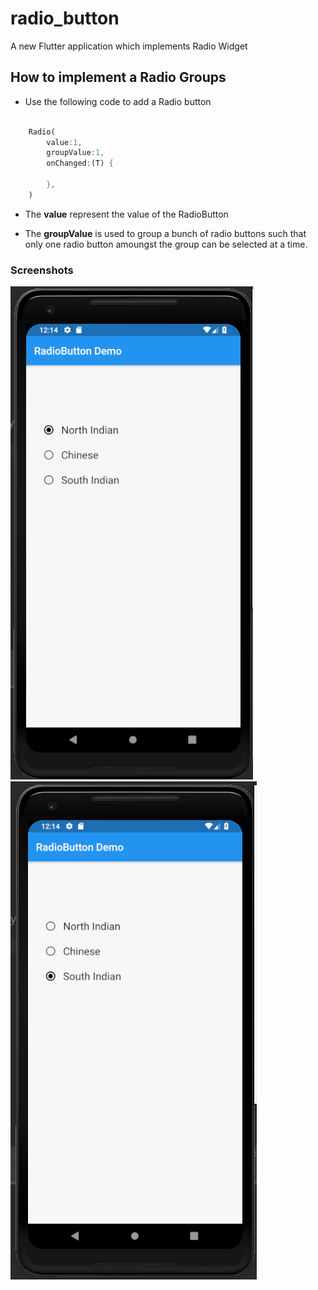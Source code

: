 # radio_button

A new Flutter application which implements Radio Widget

## How to implement a Radio Groups

- Use the following code to add a Radio button

```dart

    Radio(
        value:1,
        groupValue:1,
        onChanged:(T) {
            
        },
    )

```

- The <b>value</b> represent the value of the RadioButton

- The <b>groupValue</b> is used to group a bunch of radio buttons such that only one radio button
amoungst the group can be selected at a time.


### Screenshots

![](./screenshots/screen1.png) ![](screenshots/screen2.png)
